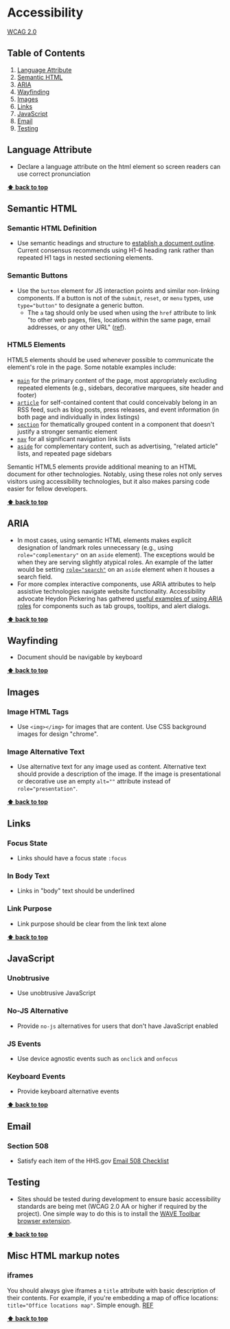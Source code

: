 # Accessibility

[WCAG 2.0](https://www.w3.org/TR/WCAG20/)

## Table of Contents
  1. [Language Attribute](#language-attribute)
  2. [Semantic HTML](#semantic-html)
  3. [ARIA](#aria)
  4. [Wayfinding](#wayfinding)
  5. [Images](#images)
  6. [Links](#links)
  7. [JavaScript](#javascript)
  8. [Email](#email)
  9. [Testing](#testing)

## Language Attribute

  - Declare a language attribute on the html element so screen readers can use correct pronunciation

**[⬆ back to top](#table-of-contents)**

## Semantic HTML

### Semantic HTML Definition

  - Use semantic headings and structure to [establish a document outline](https://developer.mozilla.org/en-US/docs/Web/Guide/HTML/Using_HTML_sections_and_outlines). Current consensus recommends using H1-6 heading rank rather than repeated H1 tags in nested sectioning elements.

### Semantic Buttons

  - Use the `button` element for JS interaction points and similar non-linking components. If a button is not of the `submit`, `reset`, or `menu` types, use `type="button"` to designate a generic button.
    - The `a` tag should only be used when using the `href` attribute to link "to other web pages, files, locations within the same page, email addresses, or any other URL" ([ref](https://developer.mozilla.org/en-US/docs/Web/HTML/Element/a)).

### HTML5 Elements

HTML5 elements should be used whenever possible to communicate the element's role in the page. Some notable examples include:
  - [`main`](https://developer.mozilla.org/en-US/docs/Web/HTML/Element/main) for the primary content of the page, most appropriately excluding repeated elements (e.g., sidebars, decorative marquees, site header and footer)
  - [`article`](https://developer.mozilla.org/en-US/docs/Web/HTML/Element/article) for self-contained content that could conceivably belong in an RSS feed, such as blog posts, press releases, and event information (in both page and individually in index listings)
  - [`section`](https://developer.mozilla.org/en-US/docs/Web/HTML/Element/section) for thematically grouped content in a component that doesn't justify a stronger semantic element
  - [`nav`](https://developer.mozilla.org/en-US/docs/Web/HTML/Element/nav) for all significant navigation link lists
  - [`aside`](https://developer.mozilla.org/en-US/docs/Web/HTML/Element/aside) for complementary content, such as advertising, "related article" lists, and repeated page sidebars

Semantic HTML5 elements provide additional meaning to an HTML document for other technologies. Notably, using these roles not only serves visitors using accessibility technologies, but it also makes parsing code easier for fellow developers.

**[⬆ back to top](#table-of-contents)**

## ARIA

  - In most cases, using semantic HTML elements makes explicit designation of landmark roles unnecessary (e.g., using `role="complementary"` on an `aside` element). The exceptions would be when they are serving slightly atypical roles. An example of the latter would be setting [`role="search"`](https://w3c.github.io/aria/aria/aria.html#search) on an `aside` element when it houses a search field.
  - For more complex interactive components, use ARIA attributes to help assistive technologies navigate website functionality. Accessibility advocate Heydon Pickering has gathered [useful examples of using ARIA roles](http://heydonworks.com/practical_aria_examples/) for components such as tab groups, tooltips, and alert dialogs.

**[⬆ back to top](#table-of-contents)**

## Wayfinding

  - Document should be navigable by keyboard

**[⬆ back to top](#table-of-contents)**

## Images

### Image HTML Tags

- Use `<img></img>` for images that are content. Use CSS background images for design "chrome".

### Image Alternative Text

  - Use alternative text for any image used as content. Alternative text should provide a description of the image. If the image is presentational or decorative use an empty `alt=""` attribute instead of `role="presentation"`.

**[⬆ back to top](#table-of-contents)**

## Links

### Focus State

  - Links should have a focus state `:focus`

### In Body Text

  - Links in "body" text should be underlined

### Link Purpose

  - Link purpose should be clear from the link text alone

**[⬆ back to top](#table-of-contents)**

## JavaScript

### Unobtrusive

  - Use unobtrusive JavaScript

### No-JS Alternative

  - Provide `no-js` alternatives for users that don't have JavaScript enabled

### JS Events

  - Use device agnostic events such as `onclick` and `onfocus`

### Keyboard Events

  - Provide keyboard alternative events

**[⬆ back to top](#table-of-contents)**

## Email

### Section 508

  - Satisfy each item of the HHS.gov [Email 508 Checklist](https://www.hhs.gov/web/section-508/making-files-accessible/checklist/email-508-checklist/index.html)

## Testing

  - Sites should be tested during development to ensure basic accessibility standards are being met (WCAG 2.0 AA or higher if required by the project). One simple way to do this is to install the [WAVE Toolbar browser extension](http://wave.webaim.org/extension/).

**[⬆ back to top](#table-of-contents)**

## Misc HTML markup notes

### iframes

You should always give iframes a `title` attribute with basic description of their contents. For example, if you're embedding a map of office locations: `title="Office locations map"`. Simple enough. [REF](https://webaim.org/techniques/frames/)

**[⬆ back to top](#table-of-contents)**

